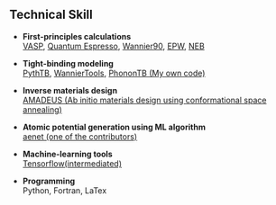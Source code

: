 ## Technical Skill
- **First-principles calculations**  
  [VASP](https://www.vasp.at/), [Quantum Espresso](https://www.quantum-espresso.org/), [Wannier90](http://www.wannier.org/), [EPW](http://epw.org.uk/), [NEB](http://theory.cm.utexas.edu/vtsttools/neb.html)  

- **Tight-binding modeling**  
  [PythTB](http://physics.rutgers.edu/pythtb/), [WannierTools](https://github.com/quanshengwu/wannier_tools), [PhononTB (My own code)](https://github.com/WOOHYUNHAN/phononTB)    

- **Inverse materials design**  
  [AMADEUS (Ab initio materials design using conformational space annealing)](https://www.sciencedirect.com/science/article/pii/S0010465516300261)   

- **Atomic potential generation using ML algorithm**     
  [aenet (one of the contributors)](http://ann.atomistic.net/Contributors/)    

- **Machine-learning tools**  
  [Tensorflow(intermediated)](https://www.tensorflow.org/)

- **Programming**  
  Python, Fortran, LaTex  
